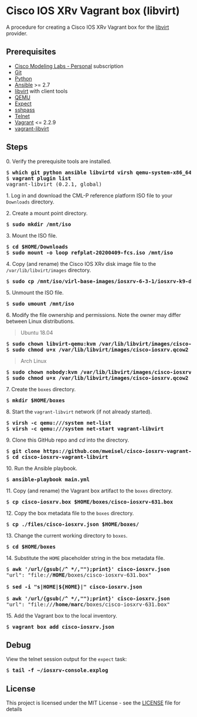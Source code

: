 # Cisco IOS XRv Vagrant box (libvirt)

A procedure for creating a Cisco IOS XRv Vagrant box for the [libvirt](https://libvirt.org) provider.

## Prerequisites

  * [Cisco Modeling Labs - Personal](https://learningnetworkstore.cisco.com/cisco-modeling-labs-personal) subscription
  * [Git](https://git-scm.com)
  * [Python](https://www.python.org)
  * [Ansible](https://docs.ansible.com/ansible/latest/index.html) >= 2.7
  * [libvirt](https://libvirt.org) with client tools
  * [QEMU](https://www.qemu.org)
  * [Expect](https://en.wikipedia.org/wiki/Expect)
  * [sshpass](https://linux.die.net/man/1/sshpass)
  * [Telnet](https://en.wikipedia.org/wiki/Telnet)
  * [Vagrant](https://www.vagrantup.com) <= 2.2.9
  * [vagrant-libvirt](https://github.com/vagrant-libvirt/vagrant-libvirt)

## Steps

0\. Verify the prerequisite tools are installed.

<pre>
$ <b>which git python ansible libvirtd virsh qemu-system-x86_64 expect sshpass telnet vagrant</b>
$ <b>vagrant plugin list</b>
vagrant-libvirt (0.2.1, global)
</pre>

1\. Log in and download the CML-P reference platform ISO file to your `Downloads` directory.

2\. Create a mount point directory.

<pre>
$ <b>sudo mkdir /mnt/iso</b>
</pre>

3\. Mount the ISO file.

<pre>
$ <b>cd $HOME/Downloads</b>
$ <b>sudo mount -o loop refplat-20200409-fcs.iso /mnt/iso</b>
</pre>

4\. Copy (and rename) the Cisco IOS XRv disk image file to the `/var/lib/libvirt/images` directory.

<pre>
$ <b>sudo cp /mnt/iso/virl-base-images/iosxrv-6-3-1/iosxrv-k9-demo-6.3.1.qcow2 /var/lib/libvirt/images/cisco-iosxrv.qcow2</b>
</pre>

5\. Unmount the ISO file.

<pre>
$ <b>sudo umount /mnt/iso</b>
</pre>

6\. Modify the file ownership and permissions. Note the owner may differ between Linux distributions.

> Ubuntu 18.04

<pre>
$ <b>sudo chown libvirt-qemu:kvm /var/lib/libvirt/images/cisco-iosxrv.qcow2</b>
$ <b>sudo chmod u+x /var/lib/libvirt/images/cisco-iosxrv.qcow2</b>
</pre>

> Arch Linux

<pre>
$ <b>sudo chown nobody:kvm /var/lib/libvirt/images/cisco-iosxrv.qcow2</b>
$ <b>sudo chmod u+x /var/lib/libvirt/images/cisco-iosxrv.qcow2</b>
</pre>

7\. Create the `boxes` directory.

<pre>
$ <b>mkdir $HOME/boxes</b>
</pre>

8\. Start the `vagrant-libvirt` network (if not already started).

<pre>
$ <b>virsh -c qemu:///system net-list</b>
$ <b>virsh -c qemu:///system net-start vagrant-libvirt</b>
</pre>

9\. Clone this GitHub repo and _cd_ into the directory.

<pre>
$ <b>git clone https://github.com/mweisel/cisco-iosxrv-vagrant-libvirt</b>
$ <b>cd cisco-iosxrv-vagrant-libvirt</b>
</pre>

10\. Run the Ansible playbook.

<pre>
$ <b>ansible-playbook main.yml</b>
</pre>

11\. Copy (and rename) the Vagrant box artifact to the `boxes` directory.

<pre>
$ <b>cp cisco-iosxrv.box $HOME/boxes/cisco-iosxrv-631.box</b>
</pre>

12\. Copy the box metadata file to the `boxes` directory.

<pre>
$ <b>cp ./files/cisco-iosxrv.json $HOME/boxes/</b>
</pre>

13\. Change the current working directory to `boxes`.

<pre>
$ <b>cd $HOME/boxes</b>
</pre>

14\. Substitute the `HOME` placeholder string in the box metadata file.

<pre>
$ <b>awk '/url/{gsub(/^ */,"");print}' cisco-iosxrv.json</b>
"url": "file://<b>HOME</b>/boxes/cisco-iosxrv-631.box"

$ <b>sed -i "s|HOME|${HOME}|" cisco-iosxrv.json</b>

$ <b>awk '/url/{gsub(/^ */,"");print}' cisco-iosxrv.json</b>
"url": "file://<b>/home/marc</b>/boxes/cisco-iosxrv-631.box"
</pre>

15\. Add the Vagrant box to the local inventory.

<pre>
$ <b>vagrant box add cisco-iosxrv.json</b>
</pre>

## Debug

View the telnet session output for the `expect` task:

<pre>
$ <b>tail -f ~/iosxrv-console.explog</b>
</pre>

## License

This project is licensed under the MIT License - see the [LICENSE](LICENSE) file for details
